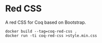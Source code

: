 # Red CSS
A red CSS for Coq based on Bootstrap.

    docker build --tag=coq-red-css .
    docker run -ti coq-red-css >style.min.css
